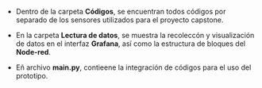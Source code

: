 - Dentro de la carpeta **Códigos**, se encuentran todos códigos por separado de los sensores utilizados para el proyecto capstone.

- En la carpeta **Lectura de datos**, se muestra la recoleccón y visualización de datos en el interfaz **Grafana**, así como la estructura de bloques del **Node-red**.

- Eñ archivo **main.py**, contieene la integración de códigos para el uso del prototipo.
